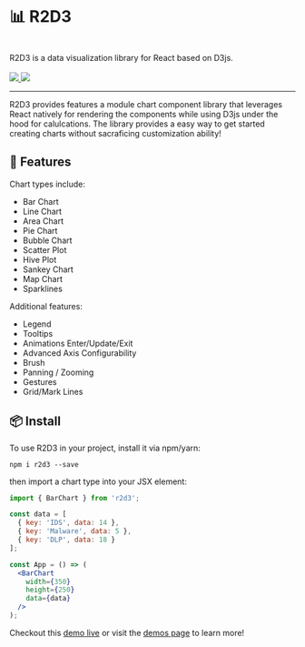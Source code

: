 <p align="center">
  <h1>📊 R2D3</h1>
  <br />
  R2D3 is a data visualization library for React based on D3js.
  <br /><br />
  
  <a href="https://npm.im/r2d3">
    <img src="https://img.shields.io/npm/v/r2d3.svg" />
  </a>
  <a href="https://github.com/jask-oss/r2d3/blob/master/LICENSE">
    <img src="https://badgen.now.sh/badge/license/apache2" />
  </a>
</p>

---

R2D3 provides features a module chart component library that leverages
React natively for rendering the components while using D3js under the
hood for calulcations. The library provides a easy way to get started
creating charts without sacraficing customization ability! 


## 🚀 Features
Chart types include:

- Bar Chart
- Line Chart
- Area Chart
- Pie Chart
- Bubble Chart
- Scatter Plot
- Hive Plot
- Sankey Chart
- Map Chart
- Sparklines

Additional features:

- Legend
- Tooltips
- Animations Enter/Update/Exit
- Advanced Axis Configurability
- Brush
- Panning / Zooming
- Gestures
- Grid/Mark Lines

## 📦 Install

To use R2D3 in your project, install it via npm/yarn:

```
npm i r2d3 --save
```

then import a chart type into your JSX element:

```jsx
import { BarChart } from 'r2d3';

const data = [
  { key: 'IDS', data: 14 },
  { key: 'Malware', data: 5 },
  { key: 'DLP', data: 18 }
];

const App = () => (
  <BarChart
    width={350}
    height={250}
    data={data}
  />
);
```

Checkout this [demo live](https://codesandbox.io/embed/m7rl2z1989) or
visit the [demos page](https://jask-oss.github.io/r2d3/) to learn more!
